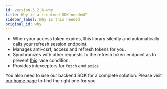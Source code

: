 ```yaml
---
id: version-3.2.X-why
title: Why is a frontend SDK needed?
sidebar_label: Why is this needed
original_id: why
---
```


- When your access token expires, this library silently and automatically calls your refresh session endpoint.
- Manages anti-csrf, access and refresh tokens for you.
- Synchronizes with other requests to the refresh token endpoint as to prevent [this](https://supertokens.io/blog/the-best-way-to-securely-manage-user-sessions#e81c) race condition.
- Provides interceptors for ```fetch``` and ```axios```

<div class="specialNote">
You also need to use our backend SDK for a complete solution. Please visit <a target="_blank" href="https://supertokens.io#tech-stack">our home page</a> to find the right one for you.
</div>